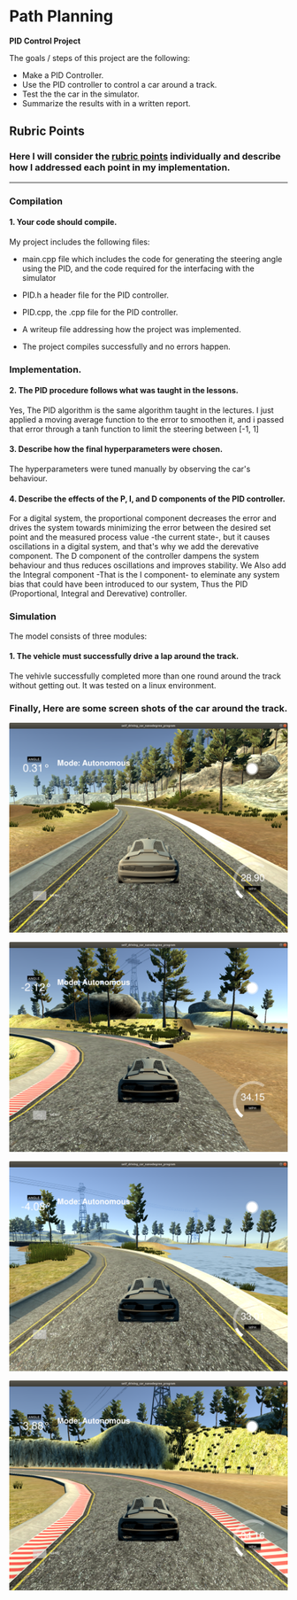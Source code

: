 # **Path Planning**


**PID Control Project**

The goals / steps of this project are the following:
* Make a PID Controller. 
* Use the PID controller to control a car around a track.
* Test the the car in the simulator.
* Summarize the results with in a written report.



## Rubric Points
### Here I will consider the [rubric points](https://review.udacity.com/#!/rubrics/1972/view) individually and describe how I addressed each point in my implementation.  

---
### Compilation

#### 1. Your code should compile.
My project includes the following files:
* main.cpp file which includes the code for generating the steering angle using the PID, and the code required for the interfacing with the simulator
* PID.h a header file for the PID controller.
* PID.cpp, the .cpp file for the PID controller.
* A writeup file addressing how the project was implemented.

* The project compiles successfully and no errors happen.

### Implementation.
#### 2. The PID procedure follows what was taught in the lessons.	
Yes, The PID algorithm is the same algorithm taught in the lectures. I just applied a moving average function to the error to smoothen it, and i passed that error through a tanh function to limit the 
steering between [-1, 1]

#### 3. Describe how the final hyperparameters were chosen.
The hyperparameters were tuned manually by observing the car's behaviour.

#### 4. Describe the effects of the P, I, and D components of the PID controller.
For a digital system, the proportional component decreases the error and drives the system towards minimizing the error between the desired set point and the measured process value -the current state-, but it causes oscillations in a digital system, and that's why we add the derevative component. The D component of the controller dampens the system behaviour and thus reduces oscillations and improves stability. We Also add the Integral component -That is the I component- to eleminate any system bias that could have been introduced to our system, Thus the PID (Proportional, Integral and Derevative) controller.


### Simulation
The model consists of three modules:

#### 1. The vehicle must successfully drive a lap around the track.
The vehivle successfully completed more than one round around the track without getting out. It was tested on a linux environment.


### Finally, Here are some screen shots of the car around the track.

![alt text](https://github.com/Mahmoud-Selim/CarND-PID-Control-Project/blob/master/Screenshots/1.png)

![alt text](https://github.com/Mahmoud-Selim/CarND-PID-Control-Project/blob/master/Screenshots/2.png)

![alt text](https://github.com/Mahmoud-Selim/CarND-PID-Control-Project/blob/master/Screenshots/3.png)

![alt text](https://github.com/Mahmoud-Selim/CarND-PID-Control-Project/blob/master/Screenshots/4.png)
